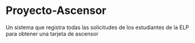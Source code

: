 # Proyecto-Ascensor
Un sistema que registra todas las solicitudes de los estudiantes de la ELP para obtener una tarjeta de ascensor
